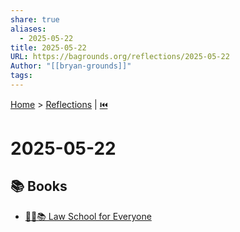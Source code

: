 ```yaml
---
share: true
aliases:
  - 2025-05-22
title: 2025-05-22
URL: https://bagrounds.org/reflections/2025-05-22
Author: "[[bryan-grounds]]"
tags: 
---
```

[Home](../index.md) > [Reflections](./index.md) | [⏮️](./2025-05-21.md)  
# 2025-05-22  
## 📚 Books  
- [🧑‍⚖️📚 Law School for Everyone](../books/law-school-for-everyone.md)